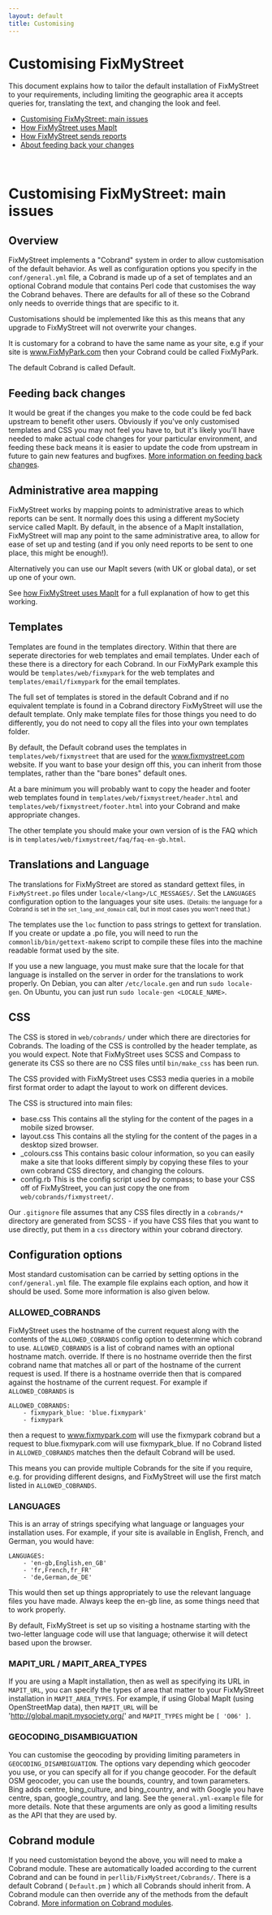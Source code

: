 ```yaml
---
layout: default
title: Customising
---
```


# Customising FixMyStreet

<p class="lead">This document explains how to tailor the default installation
of FixMyStreet to your requirements, including limiting the geographic area it
accepts queries for, translating the text, and changing the look and feel.</p>

<div class="row-fluid">
  <div class="span6">
    <ul class="nav nav-pills nav-stacked">
      <li><a href="#overview">Customising FixMyStreet: main issues</a></li>
      <li><a href="fms_and_mapit">How FixMyStreet uses MapIt</a></li>
      <li><a href="send_reports">How FixMyStreet sends reports</a></li>
      <li><a href="/feeding-back">About feeding back your changes</a></li>
    </ul>
  </div>
</div>

<a name="overview">&nbsp;</a>

# Customising FixMyStreet: main issues

## Overview

FixMyStreet implements a "Cobrand" system in order to allow customisation of
the default behavior. As well as configuration options you specify in the
`conf/general.yml` file, a Cobrand is made up of a set of templates and an
optional Cobrand module that contains Perl code that customises the way the
Cobrand behaves. There are defaults for all of these so the Cobrand only needs
to override things that are specific to it.

Customisations should be implemented like this as this means that any
upgrade to FixMyStreet will not overwrite your changes.

It is customary for a cobrand to have the same name as your site,
e.g if your site is www.FixMyPark.com then your Cobrand could be
called FixMyPark.

The default Cobrand is called Default.

## Feeding back changes

It would be great if the changes you make to the code could be fed back
upstream to benefit other users. Obviously if you've only customised templates
and CSS you may not feel you have to, but it's likely you'll have needed to
make actual code changes for your particular environment, and feeding these
back means it is easier to update the code from upstream in future to gain new
features and bugfixes.
[More information on feeding back changes](/feeding-back/).

## Administrative area mapping

FixMyStreet works by mapping points to administrative areas to which reports
can be sent. It normally does this using a different mySociety service called
MapIt. By default, in the absence of a MapIt installation, FixMyStreet will map
any point to the same administrative area, to allow for ease of set up and
testing (and if you only need reports to be sent to one place, this might be
enough!).

Alternatively you can use our MapIt severs (with UK or global data), or set up
one of your own.

See [how FixMyStreet uses MapIt](fms_and_mapit) for a full explanation of how
to get this working.

## Templates

Templates are found in the templates directory. Within that there are
seperate directories for web templates and email templates. Under each
of these there is a directory for each Cobrand. In our FixMyPark example
this would be `templates/web/fixmypark` for the web templates and
`templates/email/fixmypark` for the email templates.

The full set of templates is stored in the default Cobrand and if no equivalent
template is found in a Cobrand directory FixMyStreet will use the default
template. Only make template files for those things you need to do differently,
you do not need to copy all the files into your own templates folder.

By default, the Default cobrand uses the templates in
`templates/web/fixmystreet` that are used for the www.fixmystreet.com website.
If you want to base your design off this, you can inherit from those templates,
rather than the "bare bones" default ones.

At a bare minimum you will probably want to copy the header and footer
web templates found in `templates/web/fixmystreet/header.html` and
`templates/web/fixmystreet/footer.html` into your Cobrand and make appropriate
changes.

The other template you should make your own version of is the FAQ which
is in `templates/web/fixmystreet/faq/faq-en-gb.html`.

## Translations and Language

The translations for FixMyStreet are stored as standard gettext files, in
`FixMyStreet.po` files under `locale/<lang>/LC_MESSAGES/`. Set the `LANGUAGES`
configuration option to the languages your site uses. <small>(Details: the language
for a Cobrand is set in the `set_lang_and_domain` call, but in most cases you
won't need that.)</small>

The templates use the `loc` function to pass strings to gettext for
translation. If you create or update a .po file, you will need to run the
`commonlib/bin/gettext-makemo` script to compile these files into the machine
readable format used by the site.

If you use a new language, you must make sure that the locale for that language
is installed on the server in order for the translations to work properly.
On Debian, you can alter `/etc/locale.gen` and run `sudo locale-gen`.
On Ubuntu, you can just run `sudo locale-gen <LOCALE_NAME>`.

## CSS

The CSS is stored in `web/cobrands/` under which there are directories for Cobrands.
The loading of the CSS is controlled by the header template, as you would expect. Note that
FixMyStreet uses SCSS and Compass to generate its CSS so there are no CSS files
until `bin/make_css` has been run.

The CSS provided with FixMyStreet uses CSS3 media queries in a mobile first
format order to adapt the layout to work on different devices.

The CSS is structured into main files:

* base.css
This contains all the styling for the content of the pages in a mobile sized browser.
* layout.css
This contains all the styling for the content of the pages in a desktop sized browser.
* \_colours.css
This contains basic colour information, so you can easily make a site that
looks different simply by copying these files to your own cobrand CSS
directory, and changing the colours.
* config.rb
This is the config script used by compass; to base your CSS off of FixMyStreet,
you can just copy the one from `web/cobrands/fixmystreet/`.

Our `.gitignore` file assumes that any CSS files directly in a `cobrands/*`
directory are generated from SCSS - if you have CSS files that you want to use
directly, put them in a `css` directory within your cobrand directory.

## Configuration options

Most standard customisation can be carried by setting options in the
`conf/general.yml` file. The example file explains each option, and how it
should be used. Some more information is also given below.

### ALLOWED_COBRANDS

FixMyStreet uses the hostname of the current request along with the contents
of the `ALLOWED_COBRANDS` config option to determine which cobrand to use.
`ALLOWED_COBRANDS` is a list of cobrand names with an optional hostname match.
override. If there is no hostname override then the first cobrand name that
matches all or part of the hostname of the current request is used. If there is
a hostname override then that is compared against the hostname of the current
request. For example if `ALLOWED_COBRANDS` is

    ALLOWED_COBRANDS:
        - fixmypark_blue: 'blue.fixmypark'
        - fixmypark

then a request to www.fixmypark.com will use the fixmypark cobrand but a
request to blue.fixmypark.com will use fixmypark_blue. If no Cobrand listed in
`ALLOWED_COBRANDS` matches then the default Cobrand will be used.

This means you can provide multiple Cobrands for the site if you require, e.g.
for providing different designs, and FixMyStreet will use the first match
listed in `ALLOWED_COBRANDS`.

### LANGUAGES

This is an array of strings specifying what language or languages your
installation uses. For example, if your site is available in English, French,
and German, you would have:

    LANGUAGES:
        - 'en-gb,English,en_GB'
        - 'fr,French,fr_FR'
        - 'de,German,de_DE'

This would then set up things appropriately to use the relevant language files
you have made. Always keep the en-gb line, as some things need that to work
properly.

By default, FixMyStreet is set up so visiting a hostname starting with the
two-letter language code will use that language; otherwise it will detect based
upon the browser.

### MAPIT_URL / MAPIT_AREA_TYPES

If you are using a MapIt installation, then as well as specifying its URL in
`MAPIT_URL`, you can specify the types of area that matter to your FixMyStreet
installation in `MAPIT_AREA_TYPES`. For example, if using Global MapIt (using
OpenStreetMap data), then `MAPIT_URL` will be
'http://global.mapit.mysociety.org/' and `MAPIT_TYPES` might be `[ 'O06' ]`.

### GEOCODING_DISAMBIGUATION

You can customise the geocoding by providing limiting parameters in
`GEOCODING_DISAMBIGUATION`. The options vary depending which geocoder you use,
or you can specify all for if you change geocoder. For the default OSM
geocoder, you can use the bounds, country, and town parameters. Bing adds
centre, bing_culture, and bing_country, and with Google you have centre, span,
google_country, and lang. See the `general.yml-example` file for more details.
Note that these arguments are only as good a limiting results as the API that
they are used by.

## Cobrand module

If you need customistation beyond the above, you will need to make a Cobrand
module. These are automatically loaded according to the current Cobrand and can
be found in `perllib/FixMyStreet/Cobrands/`. There is a default Cobrand
( `Default.pm` ) which all Cobrands should inherit from. A Cobrand module can
then override any of the methods from the default Cobrand.
[More information on Cobrand modules](/customising/cobrand-module/).

